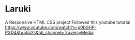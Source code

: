 # Laruki
A Responsive HTML CSS project
Followed this youtube tutorial
https://www.youtube.com/watch?v=p0bGHP-PXD4&t=5552s&ab_channel=TraversyMedia
